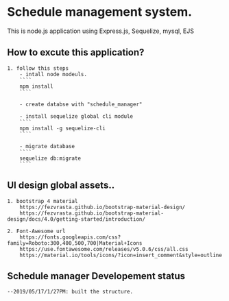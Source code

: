 # Schedule management system.
This is node.js application using Express.js, Sequelize, mysql, EJS

## How to excute this application?
    1. follow this steps
        - intall node modeuls.
        ````
        npm install
        ````

        - create databse with "schedule_manager"

        - install sequelize global cli module
        ````
        npm install -g sequelize-cli
        ````

        - migrate database
        ````
        sequelize db:migrate
        ````

## UI design global assets..
    1. bootstrap 4 material
        https://fezvrasta.github.io/bootstrap-material-design/
        https://fezvrasta.github.io/bootstrap-material-design/docs/4.0/getting-started/introduction/

    2. Font-Awesome url
        https://fonts.googleapis.com/css?family=Roboto:300,400,500,700|Material+Icons
        https://use.fontawesome.com/releases/v5.0.6/css/all.css
        https://material.io/tools/icons/?icon=insert_comment&style=outline

## Schedule manager Developement status
    --2019/05/17/1/27PM: built the structure.